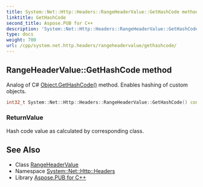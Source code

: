 ```yaml
---
title: System::Net::Http::Headers::RangeHeaderValue::GetHashCode method
linktitle: GetHashCode
second_title: Aspose.PUB for C++
description: 'System::Net::Http::Headers::RangeHeaderValue::GetHashCode method. Analog of C# Object.GetHashCode() method. Enables hashing of custom objects in C++.'
type: docs
weight: 700
url: /cpp/system.net.http.headers/rangeheadervalue/gethashcode/
---
```

## RangeHeaderValue::GetHashCode method


Analog of C# [Object.GetHashCode()](../../../system/object/gethashcode/) method. Enables hashing of custom objects.

```cpp
int32_t System::Net::Http::Headers::RangeHeaderValue::GetHashCode() const override
```


### ReturnValue

Hash code value as calculated by corresponding class.

## See Also

* Class [RangeHeaderValue](../)
* Namespace [System::Net::Http::Headers](../../)
* Library [Aspose.PUB for C++](../../../)

